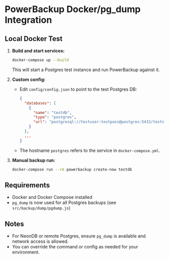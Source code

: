 # PowerBackup Docker/pg_dump Integration

## Local Docker Test

1. **Build and start services:**
   ```sh
   docker-compose up --build
   ```
   This will start a Postgres test instance and run PowerBackup against it.

2. **Custom config:**
   - Edit `config/config.json` to point to the test Postgres DB:
     ```json
     {
       "databases": [
         {
           "name": "testdb",
           "type": "postgres",
           "url": "postgresql://testuser:testpass@postgres:5432/testdb"
         }
       ],
       ...
     }
     ```
   - The hostname `postgres` refers to the service in `docker-compose.yml`.

3. **Manual backup run:**
   ```sh
   docker-compose run --rm powerbackup create-now testdb
   ```

## Requirements
- Docker and Docker Compose installed
- `pg_dump` is now used for all Postgres backups (see `src/backup/dump/pgdump.js`)

## Notes
- For NeonDB or remote Postgres, ensure `pg_dump` is available and network access is allowed.
- You can override the command or config as needed for your environment.

